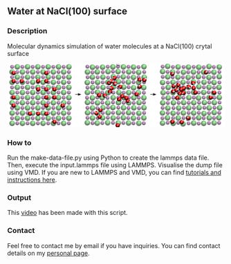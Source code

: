 ## Water at NaCl(100) surface

### Description

Molecular dynamics simulation of water molecules at a NaCl(100) crytal surface

![Algorithm schema](./water-nacl.png)

### How to

Run the make-data-file.py using Python to create the lammps data file. Then, execute the input.lammps file using LAMMPS. Visualise the dump file using VMD. If you are new to LAMMPS and VMD, you can find [tutorials and instructions here](https://lammpstutorials.github.io/).

### Output

This [video](https://www.youtube.com/watch?v=v2_OGMO9NOA&t=4s) has been made with this script.

### Contact

Feel free to contact me by email if you have inquiries. You can find contact details on my [personal page](https://simongravelle.github.io/).
